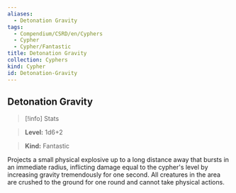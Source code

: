 ```yaml
---
aliases:
  - Detonation Gravity
tags:
  - Compendium/CSRD/en/Cyphers
  - Cypher
  - Cypher/Fantastic
title: Detonation Gravity
collection: Cyphers
kind: Cypher
id: Detonation-Gravity
---
```

## Detonation Gravity    
>[!info] Stats    
> **Level:** 1d6+2    
> **Kind:** Fantastic  
    
Projects a small physical explosive up to a long distance away that bursts in an immediate radius, inflicting damage equal to the cypher's level by increasing gravity tremendously for one second. All creatures in the area are crushed to the ground for one round and cannot take physical actions.
